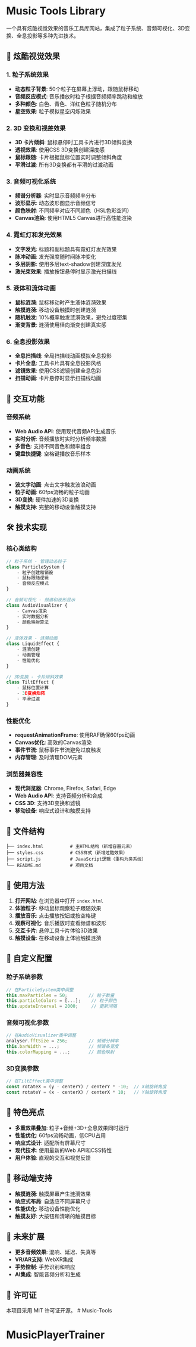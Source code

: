 # Music Tools Library

一个具有炫酷视觉效果的音乐工具库网站，集成了粒子系统、音频可视化、3D变换、全息投影等多种先进技术。

## 🎨 炫酷视觉效果

### 1. 粒子系统效果
- **动态粒子背景**: 50个粒子在屏幕上浮动，跟随鼠标移动
- **音频反应模式**: 音乐播放时粒子根据音频频率跳动和缩放
- **多种颜色**: 白色、青色、洋红色粒子随机分布
- **星空效果**: 粒子模拟星空闪烁效果

### 2. 3D 变换和视差效果
- **3D 卡片倾斜**: 鼠标悬停时工具卡片进行3D倾斜变换
- **透视效果**: 使用CSS 3D变换创建深度感
- **鼠标跟随**: 卡片根据鼠标位置实时调整倾斜角度
- **平滑过渡**: 所有3D变换都有平滑的过渡动画

### 3. 音频可视化系统
- **频谱分析器**: 实时显示音频频率分布
- **波形显示**: 动态波形图显示音频信号
- **颜色映射**: 不同频率对应不同颜色（HSL色彩空间）
- **Canvas渲染**: 使用HTML5 Canvas进行高性能渲染

### 4. 霓虹灯和发光效果
- **文字发光**: 标题和副标题具有霓虹灯发光效果
- **脉冲动画**: 发光强度随时间脉冲变化
- **多层阴影**: 使用多层text-shadow创建深度发光
- **激光束效果**: 播放按钮悬停时显示激光扫描线

### 5. 液体和流体动画
- **鼠标涟漪**: 鼠标移动时产生液体涟漪效果
- **触摸涟漪**: 移动设备触摸时创建涟漪
- **随机触发**: 10%概率触发涟漪效果，避免过度密集
- **渐变背景**: 涟漪使用径向渐变创建真实感

### 6. 全息投影效果
- **全息扫描线**: 全局扫描线动画模拟全息投影
- **卡片全息**: 工具卡片具有全息投影风格
- **滤镜效果**: 使用CSS滤镜创建全息色彩
- **扫描动画**: 卡片悬停时显示扫描线动画

## 🎵 交互功能

### 音频系统
- **Web Audio API**: 使用现代音频API生成音乐
- **实时分析**: 音频播放时实时分析频率数据
- **多音色**: 支持不同音色和频率组合
- **键盘快捷键**: 空格键播放音乐样本

### 动画系统
- **波文字动画**: 点击文字触发波浪动画
- **粒子动画**: 60fps流畅的粒子动画
- **3D变换**: 硬件加速的3D变换
- **触摸支持**: 完整的移动设备触摸支持

## 🛠️ 技术实现

### 核心类结构
```javascript
// 粒子系统 - 管理动态粒子
class ParticleSystem {
    - 粒子创建和销毁
    - 鼠标跟随逻辑
    - 音频反应模式
}

// 音频可视化 - 频谱和波形显示
class AudioVisualizer {
    - Canvas渲染
    - 实时数据分析
    - 颜色映射算法
}

// 液体效果 - 涟漪动画
class LiquidEffect {
    - 涟漪创建
    - 动画管理
    - 性能优化
}

// 3D变换 - 卡片倾斜效果
class TiltEffect {
    - 鼠标位置计算
    - 3D变换矩阵
    - 平滑过渡
}
```

### 性能优化
- **requestAnimationFrame**: 使用RAF确保60fps动画
- **Canvas优化**: 高效的Canvas渲染
- **事件节流**: 鼠标事件节流避免过度触发
- **内存管理**: 及时清理DOM元素

### 浏览器兼容性
- **现代浏览器**: Chrome, Firefox, Safari, Edge
- **Web Audio API**: 支持音频分析和合成
- **CSS 3D**: 支持3D变换和滤镜
- **移动设备**: 响应式设计和触摸支持

## 📁 文件结构

```
├── index.html          # 主HTML结构（新增容器元素）
├── styles.css          # CSS样式（新增炫酷效果）
├── script.js           # JavaScript逻辑（重构为类系统）
└── README.md           # 项目文档
```

## 🎯 使用方法

1. **打开网站**: 在浏览器中打开 `index.html`
2. **体验粒子**: 移动鼠标观察粒子跟随效果
3. **播放音乐**: 点击播放按钮或按空格键
4. **观察可视化**: 音乐播放时查看频谱和波形
5. **交互卡片**: 悬停工具卡片体验3D效果
6. **触摸设备**: 在移动设备上体验触摸涟漪

## 🔧 自定义配置

### 粒子系统参数
```javascript
// 在ParticleSystem类中调整
this.maxParticles = 50;        // 粒子数量
this.particleColors = [...];    // 粒子颜色
this.updateInterval = 2000;     // 更新间隔
```

### 音频可视化参数
```javascript
// 在AudioVisualizer类中调整
analyser.fftSize = 256;        // 频谱分辨率
this.barWidth = ...;           // 频谱条宽度
this.colorMapping = ...;       // 颜色映射
```

### 3D变换参数
```javascript
// 在TiltEffect类中调整
const rotateX = (y - centerY) / centerY * -10;  // X轴旋转角度
const rotateY = (x - centerX) / centerX * 10;   // Y轴旋转角度
```

## 🌟 特色亮点

- **多重效果叠加**: 粒子+音频+3D+全息效果同时运行
- **性能优化**: 60fps流畅动画，低CPU占用
- **响应式设计**: 适配所有屏幕尺寸
- **现代技术**: 使用最新的Web API和CSS特性
- **用户体验**: 直观的交互和视觉反馈

## 📱 移动端支持

- **触摸涟漪**: 触摸屏幕产生涟漪效果
- **响应式布局**: 自适应不同屏幕尺寸
- **性能优化**: 移动设备性能优化
- **触摸友好**: 大按钮和清晰的触摸目标

## 🚀 未来扩展

- **更多音频效果**: 混响、延迟、失真等
- **VR/AR支持**: WebXR集成
- **手势控制**: 手势识别和响应
- **AI集成**: 智能音频分析和生成

## 📄 许可证

本项目采用 MIT 许可证开源。 # Music-Tools
# MusicPlayerTrainer
